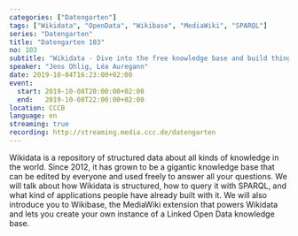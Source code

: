 ```yaml
---
categories: ["Datengarten"]
tags: ["Wikidata", "OpenData", "Wikibase", "MediaWiki", "SPARQL"]
series: "Datengarten"
title: "Datengarten 103"
no: 103
subtitle: "Wikidata - Dive into the free knowledge base and build things with it!"
speaker: "Jens Ohlig, Léa Auregann"
date: 2019-10-04T16:23:00+02:00
event:
  start: 2019-10-08T20:00:00+02:00
  end:   2019-10-08T22:00:00+02:00
location: CCCB
language: en
streaming: true
recording: http://streaming.media.ccc.de/datengarten
---
```


Wikidata is a repository of structured data about all kinds of knowledge in the
world. Since 2012, it has grown to be a gigantic knowledge base that can be
edited by everyone and used freely to answer all your questions. We will talk
about how Wikidata is structured, how to query it with SPARQL, and what kind of
applications people have already built with it. We will also introduce you to
Wikibase, the MediaWiki extension that powers Wikidata and lets you create your
own instance of a Linked Open Data knowledge base.
